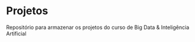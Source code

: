 # Projetos

Repositório para armazenar os projetos do curso de Big Data &amp; Inteligência Artificial 
